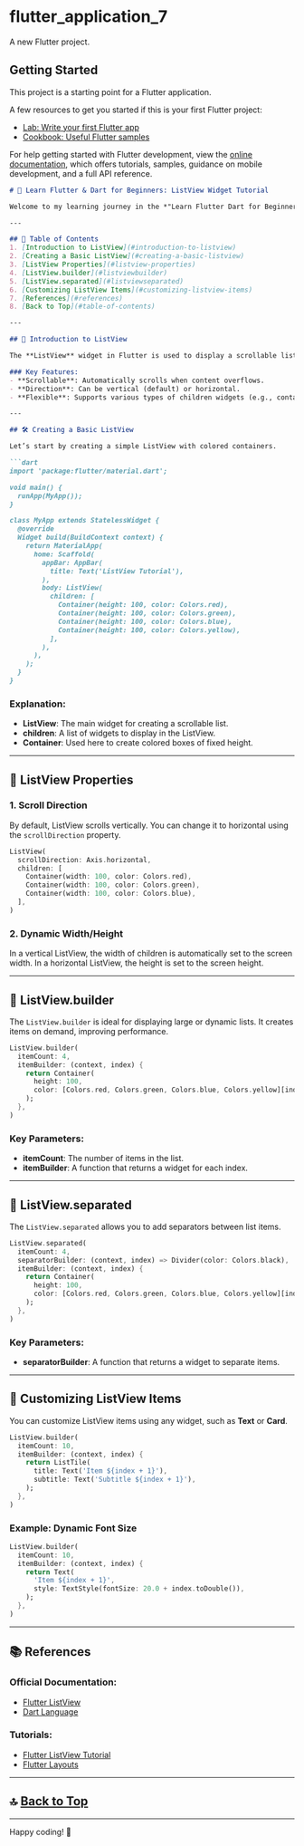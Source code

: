 # flutter_application_7

A new Flutter project.

## Getting Started

This project is a starting point for a Flutter application.

A few resources to get you started if this is your first Flutter project:

- [Lab: Write your first Flutter app](https://docs.flutter.dev/get-started/codelab)
- [Cookbook: Useful Flutter samples](https://docs.flutter.dev/cookbook)

For help getting started with Flutter development, view the
[online documentation](https://docs.flutter.dev/), which offers tutorials,
samples, guidance on mobile development, and a full API reference.

```markdown
# 🚀 Learn Flutter & Dart for Beginners: ListView Widget Tutorial

Welcome to my learning journey in the *"Learn Flutter Dart for Beginners"* course! In this documentation, I’ll walk you through the **ListView Widget** in Flutter, a powerful tool for creating scrollable lists in your app. This README is structured to be beginner-friendly, with clear explanations, practical examples, and helpful resources.

---

## 📑 Table of Contents
1. [Introduction to ListView](#introduction-to-listview)
2. [Creating a Basic ListView](#creating-a-basic-listview)
3. [ListView Properties](#listview-properties)
4. [ListView.builder](#listviewbuilder)
5. [ListView.separated](#listviewseparated)
6. [Customizing ListView Items](#customizing-listview-items)
7. [References](#references)
8. [Back to Top](#table-of-contents)

---

## 🌟 Introduction to ListView

The **ListView** widget in Flutter is used to display a scrollable list of children widgets. Unlike **Column** or **Row**, ListView automatically handles scrolling when the content exceeds the screen size. It’s perfect for displaying dynamic or large datasets.

### Key Features:
- **Scrollable**: Automatically scrolls when content overflows.
- **Direction**: Can be vertical (default) or horizontal.
- **Flexible**: Supports various types of children widgets (e.g., containers, text, images).

---

## 🛠️ Creating a Basic ListView

Let’s start by creating a simple ListView with colored containers.

```dart
import 'package:flutter/material.dart';

void main() {
  runApp(MyApp());
}

class MyApp extends StatelessWidget {
  @override
  Widget build(BuildContext context) {
    return MaterialApp(
      home: Scaffold(
        appBar: AppBar(
          title: Text('ListView Tutorial'),
        ),
        body: ListView(
          children: [
            Container(height: 100, color: Colors.red),
            Container(height: 100, color: Colors.green),
            Container(height: 100, color: Colors.blue),
            Container(height: 100, color: Colors.yellow),
          ],
        ),
      ),
    );
  }
}
```

### Explanation:
- **ListView**: The main widget for creating a scrollable list.
- **children**: A list of widgets to display in the ListView.
- **Container**: Used here to create colored boxes of fixed height.

---

## 🎯 ListView Properties

### 1. **Scroll Direction**
By default, ListView scrolls vertically. You can change it to horizontal using the `scrollDirection` property.

```dart
ListView(
  scrollDirection: Axis.horizontal,
  children: [
    Container(width: 100, color: Colors.red),
    Container(width: 100, color: Colors.green),
    Container(width: 100, color: Colors.blue),
  ],
)
```

### 2. **Dynamic Width/Height**
In a vertical ListView, the width of children is automatically set to the screen width. In a horizontal ListView, the height is set to the screen height.

---

## 🔄 ListView.builder

The `ListView.builder` is ideal for displaying large or dynamic lists. It creates items on demand, improving performance.

```dart
ListView.builder(
  itemCount: 4,
  itemBuilder: (context, index) {
    return Container(
      height: 100,
      color: [Colors.red, Colors.green, Colors.blue, Colors.yellow][index],
    );
  },
)
```

### Key Parameters:
- **itemCount**: The number of items in the list.
- **itemBuilder**: A function that returns a widget for each index.

---

## 🧩 ListView.separated

The `ListView.separated` allows you to add separators between list items.

```dart
ListView.separated(
  itemCount: 4,
  separatorBuilder: (context, index) => Divider(color: Colors.black),
  itemBuilder: (context, index) {
    return Container(
      height: 100,
      color: [Colors.red, Colors.green, Colors.blue, Colors.yellow][index],
    );
  },
)
```

### Key Parameters:
- **separatorBuilder**: A function that returns a widget to separate items.

---

## 🎨 Customizing ListView Items

You can customize ListView items using any widget, such as **Text** or **Card**.

```dart
ListView.builder(
  itemCount: 10,
  itemBuilder: (context, index) {
    return ListTile(
      title: Text('Item ${index + 1}'),
      subtitle: Text('Subtitle ${index + 1}'),
    );
  },
)
```

### Example: Dynamic Font Size
```dart
ListView.builder(
  itemCount: 10,
  itemBuilder: (context, index) {
    return Text(
      'Item ${index + 1}',
      style: TextStyle(fontSize: 20.0 + index.toDouble()),
    );
  },
)
```

---

## 📚 References

### Official Documentation:
- [Flutter ListView](https://api.flutter.dev/flutter/widgets/ListView-class.html)
- [Dart Language](https://dart.dev/guides)

### Tutorials:
- [Flutter ListView Tutorial](https://flutter.dev/docs/cookbook/lists/basic-list)
- [Flutter Layouts](https://flutter.dev/docs/development/ui/layout)

---

## 🔝 [Back to Top](#table-of-contents)

---

Happy coding! 🚀
```
